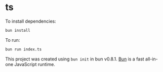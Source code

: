 # ts

To install dependencies:

```bash
bun install
```

To run:

```bash
bun run index.ts
```

This project was created using `bun init` in bun v0.8.1. [Bun](https://bun.sh) is a fast all-in-one JavaScript runtime.
